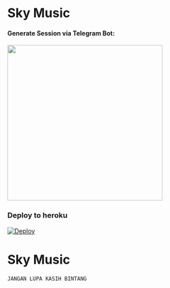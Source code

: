 
#  Sky Music


<h4> Generate Session via Telegram Bot: </h4>    
<p><a href="https://t.me/StringRobot_bot"><img src="https://img.shields.io/badge/Generate%20On%20Bot-blueviolet?style=for-the-badge&logo=Telegram" width="350""/></a></p>

</details>

  
  
  
### Deploy to heroku
  
  [![Deploy](https://www.herokucdn.com/deploy/button.svg)](https://heroku.com/deploy?template=https://github.com/Skyy112/musicsky)

  

  
# Sky Music
```JANGAN LUPA KASIH BINTANG```

